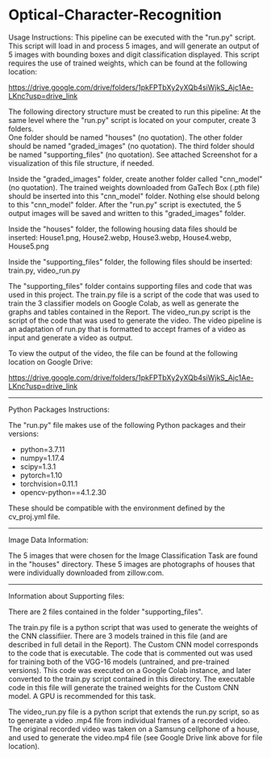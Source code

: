 # Optical-Character-Recognition

Usage Instructions:
This pipeline can be executed with the "run.py" script.  This script will load in and process 5 images, and will generate an output of 5 images with bounding boxes and digit classification displayed.   This script requires the use of trained weights, which can be found at the following location:

https://drive.google.com/drive/folders/1pkFPTbXy2yXQb4siWjkS_Ajc1Ae-LKnc?usp=drive_link

The following directory structure must be created to run this pipeline:
	At the same level where the "run.py" script is located on your computer, create 3 folders.  
	One folder should be named "houses" (no quotation).
	The other folder should be named "graded_images" (no quotation).
	The third folder should be named "supporting_files" (no quotation).
	See attached Screenshot for a visualization of this file structure, if needed.


Inside the "graded_images" folder, create another folder called "cnn_model" (no quotation).  The trained weights downloaded from GaTech Box (.pth file) should be inserted into this "cnn_model" folder.  Nothing else should belong to this "cnn_model" folder.  After the "run.py" script is exectuted, the 5 output images will be saved and written to this "graded_images" folder.

Inside the "houses" folder, the following housing data files should be inserted: 
House1.png, House2.webp, House3.webp, House4.webp, House5.png

Inside the "supporting_files" folder, the following files should be inserted:
	train.py, video_run.py

The "supporting_files" folder contains supporting files and code that was used in this project.  The train.py file is a script of the code that was used to train the 3 classifier models on Google Colab, as well as generate the graphs and tables contained in the Report.  The video_run.py script is the script of the code that was used to generate the video.  The video pipeline is an adaptation of run.py that is formatted to accept frames of a video as input and generate a video as output.

To view the output of the video, the file can be found at the following location on Google Drive:

https://drive.google.com/drive/folders/1pkFPTbXy2yXQb4siWjkS_Ajc1Ae-LKnc?usp=drive_link


---------------------------------------------------------

Python Packages Instructions:

The "run.py" file makes use of the following Python packages and their versions:

- python=3.7.11
- numpy=1.17.4
- scipy=1.3.1
- pytorch=1.10
- torchvision=0.11.1
- opencv-python==4.1.2.30

These should be compatible with the environment defined by the cv_proj.yml file.

---------------------------------------------------------

Image Data Information:

The 5 images that were chosen for the Image Classification Task are found in the "houses" directory.  These 5 images are photographs of houses that were individually downloaded from zillow.com.  

---------------------------------------------------------

Information about Supporting files:

There are 2 files contained in the folder "supporting_files".

The train.py file is a python script that was used to generate the weights of the CNN classifiier.  There are 3 models trained in this file (and are described in full detail in the Report).  The Custom CNN model corresponds to the code that is executable.  The code that is commented out was used for training both of the VGG-16 models (untrained, and pre-trained versions).  This code was executed on a Google Colab instance, and later converted to the train.py script contained in this directory.  The executable code in this file will generate the trained weights for the Custom CNN model.  A GPU is recommended for this task.

The video_run.py file is a python script that extends the run.py script, so as to generate a video .mp4 file from individual frames of a recorded video.  The original recorded video was taken on a Samsung cellphone of a house, and used to generate the video.mp4 file (see Google Drive link above for file location).  

